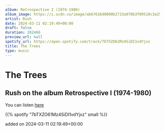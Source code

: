 ```yaml
---
album: Retrospective I (1974-1980)
album_image: https://i.scdn.co/image/ab67616d0000b2733a070b3f09518c3a25781fb4
artist: Rush
date: 2024-03-11 02:19:49+00:00
draft: false
duration: 282466
preview_url: null
spotify_url: https://open.spotify.com/track/7bTXZO61Mz4SiDI1vdYjxz
title: The Trees
type: music
---
```



# The Trees

## Rush on the album Retrospective I (1974-1980)

You can listen [here](https://open.spotify.com/track/7bTXZO61Mz4SiDI1vdYjxz)

{{% spotify "7bTXZO61Mz4SiDI1vdYjxz" small %}}

added on 2024-03-11 02:19:49+00:00